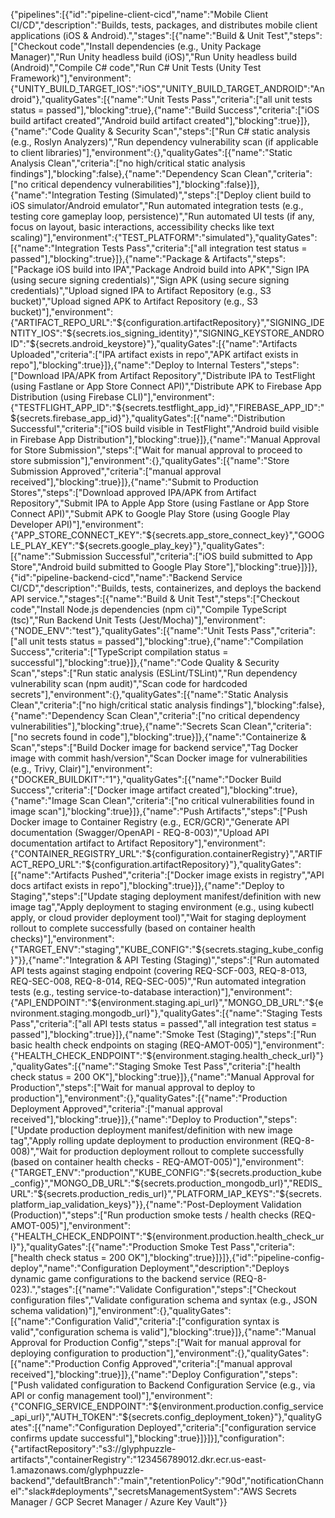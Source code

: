 {"pipelines":[{"id":"pipeline-client-cicd","name":"Mobile Client CI/CD","description":"Builds, tests, packages, and distributes mobile client applications (iOS & Android).","stages":[{"name":"Build & Unit Test","steps":["Checkout code","Install dependencies (e.g., Unity Package Manager)","Run Unity headless build (iOS)","Run Unity headless build (Android)","Compile C# code","Run C# Unit Tests (Unity Test Framework)"],"environment":{"UNITY_BUILD_TARGET_IOS":"iOS","UNITY_BUILD_TARGET_ANDROID":"Android"},"qualityGates":[{"name":"Unit Tests Pass","criteria":["all unit tests status = passed"],"blocking":true},{"name":"Build Success","criteria":["iOS build artifact created","Android build artifact created"],"blocking":true}]},{"name":"Code Quality & Security Scan","steps":["Run C# static analysis (e.g., Roslyn Analyzers)","Run dependency vulnerability scan (if applicable to client libraries)"],"environment":{},"qualityGates":[{"name":"Static Analysis Clean","criteria":["no high/critical static analysis findings"],"blocking":false},{"name":"Dependency Scan Clean","criteria":["no critical dependency vulnerabilities"],"blocking":false}]},{"name":"Integration Testing (Simulated)","steps":["Deploy client build to iOS simulator/Android emulator","Run automated integration tests (e.g., testing core gameplay loop, persistence)","Run automated UI tests (if any, focus on layout, basic interactions, accessibility checks like text scaling)"],"environment":{"TEST_PLATFORM":"simulated"},"qualityGates":[{"name":"Integration Tests Pass","criteria":["all integration test status = passed"],"blocking":true}]},{"name":"Package & Artifacts","steps":["Package iOS build into IPA","Package Android build into APK","Sign IPA (using secure signing credentials)","Sign APK (using secure signing credentials)","Upload signed IPA to Artifact Repository (e.g., S3 bucket)","Upload signed APK to Artifact Repository (e.g., S3 bucket)"],"environment":{"ARTIFACT_REPO_URL":"${configuration.artifactRepository}","SIGNING_IDENTITY_IOS":"${secrets.ios_signing_identity}","SIGNING_KEYSTORE_ANDROID":"${secrets.android_keystore}"},"qualityGates":[{"name":"Artifacts Uploaded","criteria":["IPA artifact exists in repo","APK artifact exists in repo"],"blocking":true}]},{"name":"Deploy to Internal Testers","steps":["Download IPA/APK from Artifact Repository","Distribute IPA to TestFlight (using Fastlane or App Store Connect API)","Distribute APK to Firebase App Distribution (using Firebase CLI)"],"environment":{"TESTFLIGHT_APP_ID":"${secrets.testflight_app_id}","FIREBASE_APP_ID":"${secrets.firebase_app_id}"},"qualityGates":[{"name":"Distribution Successful","criteria":["iOS build visible in TestFlight","Android build visible in Firebase App Distribution"],"blocking":true}]},{"name":"Manual Approval for Store Submission","steps":["Wait for manual approval to proceed to store submission"],"environment":{},"qualityGates":[{"name":"Store Submission Approved","criteria":["manual approval received"],"blocking":true}]},{"name":"Submit to Production Stores","steps":["Download approved IPA/APK from Artifact Repository","Submit IPA to Apple App Store (using Fastlane or App Store Connect API)","Submit APK to Google Play Store (using Google Play Developer API)"],"environment":{"APP_STORE_CONNECT_KEY":"${secrets.app_store_connect_key}","GOOGLE_PLAY_KEY":"${secrets.google_play_key}"},"qualityGates":[{"name":"Submission Successful","criteria":["iOS build submitted to App Store","Android build submitted to Google Play Store"],"blocking":true}]}]},{"id":"pipeline-backend-cicd","name":"Backend Service CI/CD","description":"Builds, tests, containerizes, and deploys the backend API service.","stages":[{"name":"Build & Unit Test","steps":["Checkout code","Install Node.js dependencies (npm ci)","Compile TypeScript (tsc)","Run Backend Unit Tests (Jest/Mocha)"],"environment":{"NODE_ENV":"test"},"qualityGates":[{"name":"Unit Tests Pass","criteria":["all unit tests status = passed"],"blocking":true},{"name":"Compilation Success","criteria":["TypeScript compilation status = successful"],"blocking":true}]},{"name":"Code Quality & Security Scan","steps":["Run static analysis (ESLint/TSLint)","Run dependency vulnerability scan (npm audit)","Scan code for hardcoded secrets"],"environment":{},"qualityGates":[{"name":"Static Analysis Clean","criteria":["no high/critical static analysis findings"],"blocking":false},{"name":"Dependency Scan Clean","criteria":["no critical dependency vulnerabilities"],"blocking":true},{"name":"Secrets Scan Clean","criteria":["no secrets found in code"],"blocking":true}]},{"name":"Containerize & Scan","steps":["Build Docker image for backend service","Tag Docker image with commit hash/version","Scan Docker image for vulnerabilities (e.g., Trivy, Clair)"],"environment":{"DOCKER_BUILDKIT":"1"},"qualityGates":[{"name":"Docker Build Success","criteria":["Docker image artifact created"],"blocking":true},{"name":"Image Scan Clean","criteria":["no critical vulnerabilities found in image scan"],"blocking":true}]},{"name":"Push Artifacts","steps":["Push Docker image to Container Registry (e.g., ECR/GCR)","Generate API documentation (Swagger/OpenAPI - REQ-8-003)","Upload API documentation artifact to Artifact Repository"],"environment":{"CONTAINER_REGISTRY_URL":"${configuration.containerRegistry}","ARTIFACT_REPO_URL":"${configuration.artifactRepository}"},"qualityGates":[{"name":"Artifacts Pushed","criteria":["Docker image exists in registry","API docs artifact exists in repo"],"blocking":true}]},{"name":"Deploy to Staging","steps":["Update staging deployment manifest/definition with new image tag","Apply deployment to staging environment (e.g., using kubectl apply, or cloud provider deployment tool)","Wait for staging deployment rollout to complete successfully (based on container health checks)"],"environment":{"TARGET_ENV":"staging","KUBE_CONFIG":"${secrets.staging_kube_config}"}},{"name":"Integration & API Testing (Staging)","steps":["Run automated API tests against staging endpoint (covering REQ-SCF-003, REQ-8-013, REQ-SEC-008, REQ-8-014, REQ-SEC-005)","Run automated integration tests (e.g., testing service-to-database interaction)"],"environment":{"API_ENDPOINT":"${environment.staging.api_url}","MONGO_DB_URL":"${environment.staging.mongodb_url}"},"qualityGates":[{"name":"Staging Tests Pass","criteria":["all API tests status = passed","all integration test status = passed"],"blocking":true}]},{"name":"Smoke Test (Staging)","steps":["Run basic health check endpoints on staging (REQ-AMOT-005)"],"environment":{"HEALTH_CHECK_ENDPOINT":"${environment.staging.health_check_url}"},"qualityGates":[{"name":"Staging Smoke Test Pass","criteria":["health check status = 200 OK"],"blocking":true}]},{"name":"Manual Approval for Production","steps":["Wait for manual approval to deploy to production"],"environment":{},"qualityGates":[{"name":"Production Deployment Approved","criteria":["manual approval received"],"blocking":true}]},{"name":"Deploy to Production","steps":["Update production deployment manifest/definition with new image tag","Apply rolling update deployment to production environment (REQ-8-008)","Wait for production deployment rollout to complete successfully (based on container health checks - REQ-AMOT-005)"],"environment":{"TARGET_ENV":"production","KUBE_CONFIG":"${secrets.production_kube_config}","MONGO_DB_URL":"${secrets.production_mongodb_url}","REDIS_URL":"${secrets.production_redis_url}","PLATFORM_IAP_KEYS":"${secrets.platform_iap_validation_keys}"}},{"name":"Post-Deployment Validation (Production)","steps":["Run production smoke tests / health checks (REQ-AMOT-005)"],"environment":{"HEALTH_CHECK_ENDPOINT":"${environment.production.health_check_url}"},"qualityGates":[{"name":"Production Smoke Test Pass","criteria":["health check status = 200 OK"],"blocking":true}]}]},{"id":"pipeline-config-deploy","name":"Configuration Deployment","description":"Deploys dynamic game configurations to the backend service (REQ-8-023).","stages":[{"name":"Validate Configuration","steps":["Checkout configuration files","Validate configuration schema and syntax (e.g., JSON schema validation)"],"environment":{},"qualityGates":[{"name":"Configuration Valid","criteria":["configuration syntax is valid","configuration schema is valid"],"blocking":true}]},{"name":"Manual Approval for Production Config","steps":["Wait for manual approval for deploying configuration to production"],"environment":{},"qualityGates":[{"name":"Production Config Approved","criteria":["manual approval received"],"blocking":true}]},{"name":"Deploy Configuration","steps":["Push validated configuration to Backend Configuration Service (e.g., via API or config management tool)"],"environment":{"CONFIG_SERVICE_ENDPOINT":"${environment.production.config_service_api_url}","AUTH_TOKEN":"${secrets.config_deployment_token}"},"qualityGates":[{"name":"Configuration Deployed","criteria":["configuration service confirms update successful"],"blocking":true}]}]}],"configuration":{"artifactRepository":"s3://glyphpuzzle-artifacts","containerRegistry":"123456789012.dkr.ecr.us-east-1.amazonaws.com/glyphpuzzle-backend","defaultBranch":"main","retentionPolicy":"90d","notificationChannel":"slack#deployments","secretsManagementSystem":"AWS Secrets Manager / GCP Secret Manager / Azure Key Vault"}}